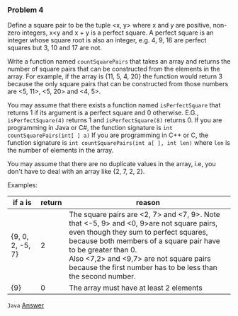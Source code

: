 ### Problem 4
Define a square pair to be the tuple <x, y> where x and y are positive, non-zero integers, x<y and x + y is a perfect square. 
A perfect square is an integer whose square root is also an integer, e.g. 4, 9, 16 are perfect squares but 3, 10 and 17 are not. 

Write a function named ```countSquarePairs``` that takes an array and returns the number of square pairs that can be constructed from the elements in the array. 
For example, if the array is {11, 5, 4, 20} the function would return 3 because the only square pairs that can be constructed from those numbers are <5, 11>,  <5, 20> and <4, 5>. 

You may assume that there exists a function named ```isPerfectSquare``` that returns 1 if its argument is a 
perfect square and 0 otherwise. E.G., ```isPerfectSquare(4)``` returns 1 and ```isPerfectSquare(8)``` returns 0.
If you are programming in Java or C#, the function signature is ```int countSquarePairs(int[ ] a)```
If you are programming in C++ or C, the function signature is ```int countSquarePairs(int a[ ], int len)``` where ```len``` is the number of elements in the array.

You may assume that there are no duplicate values in the array, i.e, you don't have to deal with an array like {2, 7, 2, 2}.

Examples:

|if a is| return | reason|
|-------|--------|-------|
|{9, 0, 2, -5, 7} | 2 | The square pairs are <2, 7> and <7, 9>. Note that <-5, 9> and <0, 9>are not square pairs, even though they sum to perfect squares, <br/>because both members of a square pair have to be greater than 0. <br/>Also <7,2> and <9,7> are not square pairs because the first number has to be less than the second number. |
|{9}| 0 |The array must have at least 2 elements|
```Java```
[Answer](Problem2.java)
